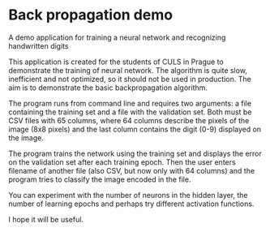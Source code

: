 # Back propagation demo

A demo application for training a neural network and recognizing handwritten digits

This application is created for the students of CULS in Prague to demonstrate the training of neural network. The algorithm is quite slow, inefficient and not optimized, so it should not be used in production. The aim is to demonstrate the basic backpropagation algorithm.

The program runs from command line and requires two arguments: a file containing the training set and a file with the validation set. Both must be CSV files with 65 columns, where 64 columns describe the pixels of the image (8x8 pixels) and the last column contains the digit (0-9) displayed on the image.

The program trains the network using the training set and displays the error on the validation set after each training epoch. Then the user enters filename of another file (also CSV, but now only with 64 columns) and the program tries to classify the image encoded in the file.

You can experiment with the number of neurons in the hidden layer, the number of learning epochs and perhaps try different activation functions.

I hope it will be useful.
